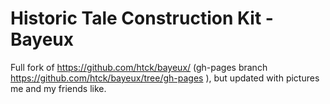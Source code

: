 # Historic Tale Construction Kit - Bayeux

Full fork of https://github.com/htck/bayeux/ (gh-pages branch https://github.com/htck/bayeux/tree/gh-pages ), but updated with pictures me and my friends like.
